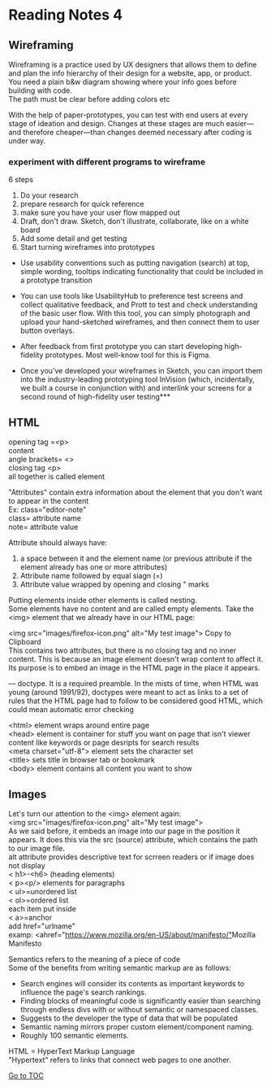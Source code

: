 # Reading Notes 4

## Wireframing

Wireframing is a practice used by UX designers that allows them to define and plan the info hierarchy of their design for a website, app, or product.  
You need a plain b&w diagram showing where your info goes before building with code.  
The path must be clear before adding colors etc  

With the help of paper-prototypes, you can test with end users at every stage of ideation and design. Changes at these stages are much easier—and therefore cheaper—than changes deemed necessary after coding is under way.  

### experiment with different programs to wireframe

6 steps

1. Do your research
2. prepare research for quick reference
3. make sure you have your user flow mapped out
4. Draft, don't draw.  Sketch, don't illustrate, collaborate, like on a white board
5. Add some detail and get testing
6. Start turning wireframes into prototypes

- Use usability conventions such as putting navigation (search) at top, simple wording, tooltips indicating functionality that could be included in a prototype transition  
- You can use tools like UsabilityHub to preference test screens and collect qualitative feedback, and Prott to test and check understanding of the basic user flow.  With this tool, you can simply photograph and upload your hand-sketched wireframes, and then connect them to user button overlays.

- After feedback from first prototype you can start developing high-fidelity prototypes.  Most well-know tool for this is Figma.  
- Once you’ve developed your wireframes in Sketch, you can import them into the industry-leading prototyping tool InVision (which, incidentally, we built a course in conjunction with) and interlink your screens for a second round of high-fidelity user testing***  

## HTML

opening tag =\<p>  
content  
angle brackets= <>  
closing tag \<p>  
all together is called element  

"Attributes" contain extra information about the element that you don't want to appear in the content  
Ex: class="editor-note"  
class= attribute name  
note= attribute value  

Attribute should always have:  

1. a space between it and the element name (or previous attribute if the element already has one or more attributes)
2. Attribute name followed by equal siagn (=)
3. Attribute value wrapped by opening and closing " marks  

Putting elements inside other elements is called nesting.  
Some elements have no content and are called empty elements. Take the \<img> element that we already have in our HTML page:  

\<img src="images/firefox-icon.png" alt="My test image">
Copy to Clipboard  
This contains two attributes, but there is no closing </img> tag and no inner content. This is because an image element doesn't wrap content to affect it. Its purpose is to embed an image in the HTML page in the place it appears.  

<!DOCTYPE html> — doctype. It is a required preamble. In the mists of time, when HTML was young (around 1991/92), doctypes were meant to act as links to a set of rules that the HTML page had to follow to be considered good HTML, which could mean automatic error checking  
\<html></html> element wraps around entire page  
\<head></head> element is container for stuff you want on page that isn't viewer content like keywords or page desripts for search results  
\<meta charset="utf-8"> element sets the character set  
\<title></title> sets title in browser tab or bookmark  
\<body></body> element contains all content you want to show  

## Images

Let's turn our attention to the \<img> element again:  
\<img src="images/firefox-icon.png" alt="My test image">  
As we said before, it embeds an image into our page in the position it appears. It does this via the src (source) attribute, which contains the path to our image file.  
alt attribute provides descriptive text for scrreen readers or if image does not display  
< h1>-\<h6>  (heading elements)  
< p>\<p/>  elements for paragraphs  
< ul>=unordered list  
< ol>=ordered list  
each item put inside  
< a>=anchor  
add href="urlname"  
examp: <ahref="<https://www.mozilla.org/en-US/about/manifesto/">Mozilla Manifesto</a>  

Semantics refers to the meaning of a piece of code  
Some of the benefits from writing semantic markup are as follows:  

- Search engines will consider its contents as important keywords to influence the page's search rankings.  
- Finding blocks of meaningful code is significantly easier than searching through endless divs with or without semantic or namespaced classes.  
- Suggests to the developer the type of data that will be populated  
- Semantic naming mirrors proper custom element/component naming.
- Roughly 100 semantic elements.  

HTML = HyperText Markup Language  
"Hypertext" refers to links that connect web pages to one another.  

[Go to TOC](https://catdude2000.github.io/reading-notes/)
